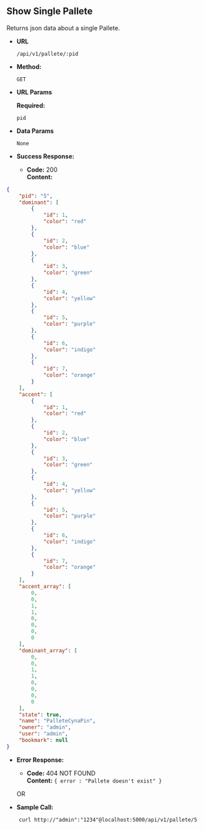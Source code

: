**Show Single Pallete**
----
  Returns json data about a single Pallete.

* **URL**

  `/api/v1/pallete/:pid`

* **Method:**

  `GET`
  
*  **URL Params**

   **Required:**
 
   `pid`

* **Data Params**

  `None`

* **Success Response:**

  * **Code:** 200 <br />
    **Content:** 
```json
{
    "pid": "5",
    "dominant": [
        {
            "id": 1,
            "color": "red"
        },
        {
            "id": 2,
            "color": "blue"
        },
        {
            "id": 3,
            "color": "green"
        },
        {
            "id": 4,
            "color": "yellow"
        },
        {
            "id": 5,
            "color": "purple"
        },
        {
            "id": 6,
            "color": "indigo"
        },
        {
            "id": 7,
            "color": "orange"
        }
    ],
    "accent": [
        {
            "id": 1,
            "color": "red"
        },
        {
            "id": 2,
            "color": "blue"
        },
        {
            "id": 3,
            "color": "green"
        },
        {
            "id": 4,
            "color": "yellow"
        },
        {
            "id": 5,
            "color": "purple"
        },
        {
            "id": 6,
            "color": "indigo"
        },
        {
            "id": 7,
            "color": "orange"
        }
    ],
    "accent_array": [
        0,
        0,
        1,
        1,
        0,
        0,
        0,
        0
    ],
    "dominant_array": [
        0,
        0,
        1,
        1,
        0,
        0,
        0,
        0
    ],
    "state": true,
    "name": "PalleteCynaPin",
    "owner": "admin",
    "user": "admin",
    "bookmark": null
}
```
 
* **Error Response:**

  * **Code:** 404 NOT FOUND <br />
    **Content:** `{ error : "Pallete doesn't exist" }`

  OR
<!-- 
  * **Code:** 401 UNAUTHORIZED <br />
    **Content:** `{ error : "You are unauthorized to make this request." }` -->



* **Sample Call:**
```
    curl http://"admin":"1234"@localhost:5000/api/v1/pallete/5
```